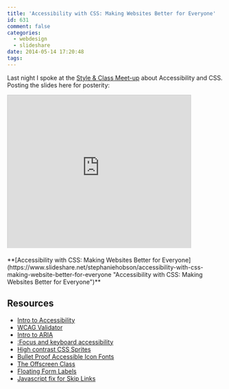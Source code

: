 ```yaml
---
title: 'Accessibility with CSS: Making Websites Better for Everyone'
id: 631
comment: false
categories:
  - webdesign
  - slideshare
date: 2014-05-14 17:20:48
tags:
---
```


Last night I spoke at the [Style & Class Meet-up](http://www.meetup.com/styleandclass/) about Accessibility and CSS. Posting the slides here for posterity:

<div class="slideshare">
<iframe src="http://www.slideshare.net/slideshow/embed_code/34682651" width="427" height="356" frameborder="0" marginwidth="0" marginheight="0" scrolling="no" style="border:1px solid #CCC; border-width:1px 1px 0; margin-bottom:5px; max-width: 100%;" allowfullscreen> </iframe>
<p>**[Accessibility with CSS: Making Websites Better for Everyone](https://www.slideshare.net/stephaniehobson/accessibility-with-css-making-website-better-for-everyone "Accessibility with CSS: Making Websites Better for Everyone")**</p>
</div>

## Resources

* [Intro to Accessibility](http://webaim.org)
* [WCAG Validator](http://wave.webaim.org)
* [Intro to ARIA](http://alistapart.com/article/the-accessibility-of-wai-aria)
* [:Focus and keyboard accessibility](http://24ways.org/2009/dont-lose-your-focus/)
* [High contrast CSS Sprites](http://blog.paciellogroup.com/2010/01/high-contrast-proof-css-sprites)
* [Bullet Proof Accessible Icon Fonts](http://filamentgroup.com/lab/bulletproof_icon_fonts.html)
* [The Offscreen Class](http://snook.ca/archives/html_and_css/hiding-content-for-accessibility)
* [Floating Form Labels](http://snook.ca/archives/html_and_css/floated-label-pattern-css)
* [Javascript fix for Skip Links](http://www.nczonline.net/blog/2013/01/15/fixing-skip-to-content-links)